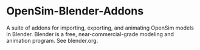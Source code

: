 # OpenSim-Blender-Addons
A suite of addons for importing, exporting, and animating OpenSim models in Blender.  Blender is a free, near-commercial-grade modeling and animation program.  See blender.org.

